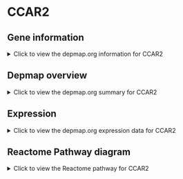 <h1>CCAR2</h1>

<h2>Gene information</h2>
<details>
  <summary>Click to view the depmap.org information for CCAR2</summary>
  <p><a href="https://depmap.org/portal/gene/CCAR2?tab=about" target="_BLANK">Open page in a new tab...</a></p>
  <iframe src="https://depmap.org/portal/gene/CCAR2?tab=about" style="border:none;width:100%;height:800px"></iframe>
</details>

<h2>Depmap overview</h2>
<details>
  <summary>Click to view the depmap.org summary for CCAR2</summary>
  <p><a href="https://depmap.org/portal/gene/CCAR2?tab=overview" target="_BLANK">Open page in a new tab...</a></p>
  <iframe src="https://depmap.org/portal/gene/CCAR2?tab=overview" style="border:none;width:100%;height:800px"></iframe>
</details>

<h2>Expression</h2>
<details>
  <summary>Click to view the depmap.org expression data for CCAR2</summary>
  <p><a href="https://depmap.org/portal/gene/CCAR2?tab=characterization" target="_BLANK">Open page in a new tab...</a></p>
  <iframe src="https://depmap.org/portal/gene/CCAR2?tab=characterization" style="border:none;width:100%;height:800px"></iframe>
</details>



<h2>Reactome Pathway diagram</h2>
<details>
  <summary>Click to view the Reactome pathway for CCAR2</summary>
  <p><a href="https://reactome.org/PathwayBrowser/#/R-HSA-3371453" target="_BLANK">Open page in a new tab...</a></p>
  <p>Regulation of HSF1-mediated heat shock response</p>
<iframe src="https://reactome.org/PathwayBrowser/#/R-HSA-3371453" style="border:none;width:100%;height:800px"></iframe>
</details>



